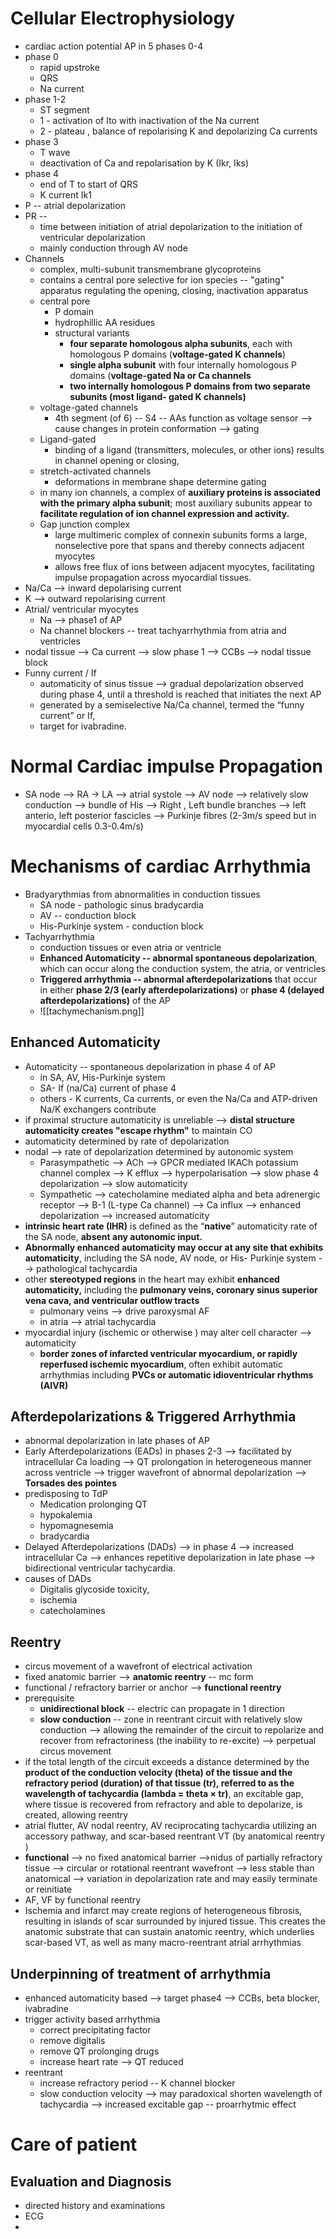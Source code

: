# Cellular Electrophysiology 
- cardiac action potential AP in 5 phases 0-4 
- phase 0 
	- rapid upstroke 
	- QRS 
	- Na current 
- phase 1-2 
	- ST segment 
	- 1 - activation of Ito with inactivation of the Na current
	- 2 - plateau , balance of repolarising K and depolarizing Ca currents 
- phase 3 
	- T wave 
	- deactivation of Ca and repolarisation by K (Ikr, Iks)
- phase 4 
	- end of T to start of QRS 
	- K current Ik1 
- P -- atrial depolarization 
- PR -- 
	- time between initiation of atrial depolarization to the initiation of ventricular depolarization
	- mainly conduction through AV node 
- Channels 
	- complex, multi-subunit transmembrane glycoproteins 
	- contains a central pore selective for ion species -- "gating" apparatus regulating the opening, closing, inactivation apparatus 
	- central pore 
		- P domain 
		- hydrophillic AA residues 
		- structural variants 
			- **four separate homologous alpha subunits**, each with homologous P domains (**voltage-gated K channels**)
			- **single alpha subunit** with four internally homologous P domains (**voltage-gated Na or Ca channels** 
			- **two internally homologous P domains from two separate subunits (most ligand- gated K channels)** 
	- voltage-gated channels 
		- 4th segment (of 6) -- S4 -- AAs function as voltage sensor --> cause changes in protein conformation --> gating 
	- Ligand-gated 
		- binding of a ligand (transmitters, molecules, or other ions) results in channel opening or closing, 
	- stretch-activated channels
		- deformations in membrane shape determine gating 
	- in many ion channels, a complex of **auxiliary proteins is associated with the primary alpha subunit**; most auxiliary subunits appear to **facilitate regulation of ion channel expression and activity.** 
	- Gap junction complex 
		- large multimeric complex of connexin subunits forms a large, nonselective pore that spans and thereby connects adjacent myocytes 
		- allows free flux of ions between adjacent myocytes, facilitating impulse propagation across myocardial tissues. 
- Na/Ca --> inward depolarising current 
- K --> outward repolarising current 
- Atrial/ ventricular myocytes 
	- Na --> phase1 of AP 
	- Na channel blockers -- treat tachyarrhythmia from atria and ventricles 
- nodal tissue --> Ca current --> slow phase 1 --> CCBs --> nodal tissue block 
- Funny current / If 
	- automaticity of sinus tissue --> gradual depolarization observed during phase 4, until a threshold is reached that initiates the next AP 
	- generated by a semiselective Na/Ca channel, termed the “funny current” or If, 
	- target for ivabradine.
# Normal Cardiac impulse Propagation 
- SA node --> RA -> LA --> atrial systole --> AV node --> relatively slow conduction --> bundle of His --> Right , Left bundle branches --> left anterio, left posterior fascicles --> Purkinje fibres (2-3m/s speed but in myocardial cells 0.3-0.4m/s)
# Mechanisms of cardiac Arrhythmia 
- Bradyarythmias from abnormalities in conduction tissues 
	- SA node - pathologic sinus bradycardia 
	- AV -- conduction block 
	- His-Purkinje system - conduction block 
- Tachyarrhythmia 
	- conduction tissues or even atria or ventricle 
	- **Enhanced Automaticity -- abnormal spontaneous depolarization**, which can occur along the conduction system, the atria, or ventricles
	- **Triggered arrhythmia -- abnormal afterdepolarizations** that occur in either **phase 2/3 (early afterdepolarizations)** or **phase 4 (delayed afterdepolarizations)** of the AP
	- ![[tachymechanism.png]]
## Enhanced Automaticity 
- Automaticity -- spontaneous depolarization in phase 4 of AP 
	- in SA, AV, His-Purkinje system 
	- SA- If (na/Ca) current of phase 4
	- others - K currents, Ca currents, or even the Na/Ca and ATP-driven Na/K exchangers contribute
- if proximal structure automaticity is unreliable --> **distal structure automaticity creates "escape rhythm"** to maintain CO 
- automaticity determined by rate of depolarization 
- nodal --> rate of depolarization determined by autonomic system 
	- Parasympathetic --> ACh --> GPCR mediated IKACh potassium channel complex --> K efflux --> hyperpolarisation --> slow phase 4 depolarization --> slow automaticity 
	- Sympathetic --> catecholamine mediated alpha and beta adrenergic receptor --> B-1 (L-type Ca channel) --> Ca influx --> enhanced depolarization --> increased automaticity 
- **intrinsic heart rate (IHR)** is defined as the “**native**” automaticity rate of the SA node, **absent any autonomic input.** 
- **Abnormally enhanced automaticity may occur at any site that exhibits automaticity**, including the SA node, AV node, or His- Purkinje system --> pathological tachycardia 
- other **stereotyped regions** in the heart may exhibit **enhanced automaticity,** including the **pulmonary veins, coronary sinus superior vena cava, and ventricular outflow tracts** 
	- pulmonary veins --> drive paroxysmal AF 
	- in atria --> atrial tachycardia 
- myocardial injury (ischemic or otherwise ) may alter cell character --> automaticity 
	- **border zones of infarcted ventricular myocardium, or rapidly reperfused ischemic myocardium**, often exhibit automatic arrhythmias including **PVCs or automatic idioventricular rhythms (AIVR)**
## Afterdepolarizations & Triggered Arrhythmia 
- abnormal depolarization in late phases of AP 
- Early Afterdepolarizations (EADs) in phases 2-3 --> facilitated by intracellular Ca loading --> QT prolongation in heterogeneous manner across ventricle --> trigger wavefront of abnormal depolarization --> **Torsades des pointes** 
- predisposing to TdP 
	- Medication prolonging QT 
	- hypokalemia 
	- hypomagnesemia 
	- bradycardia 
- Delayed Afterdepolarizations (DADs) --> in phase 4 --> increased intracellular Ca --> enhances repetitive depolarization in late phase --> bidirectional ventricular tachycardia. 
- causes of DADs 
	- Digitalis glycoside toxicity, 
	- ischemia 
	- catecholamines 
## Reentry 
- circus movement of a wavefront of electrical activation 
- fixed anatomic barrier --> **anatomic reentry** -- mc form 
- functional / refractory barrier or anchor --> **functional reentry**  
- prerequisite 
	- **unidirectional block** -- electric can propagate in 1 direction 
	- **slow conduction** -- zone in reentrant circuit with relatively slow conduction --> allowing the remainder of the circuit to repolarize and recover from refractoriness (the inability to re-excite) --> perpetual circus movement 
- if the total length of the circuit exceeds a distance determined by the **product of the conduction velocity (theta) of the tissue and the refractory period (duration) of that tissue (tr), referred to as the wavelength of tachycardia (lambda = theta × tr)**, an excitable gap, where tissue is recovered from refractory and able to depolarize, is created, allowing reentry 
- atrial flutter, AV nodal reentry, AV reciprocating tachycardia utilizing an accessory pathway, and scar-based reentrant VT (by anatomical reentry )
- **functional** --> no fixed anatomical barrier -->nidus of partially refractory tissue --> circular or rotational reentrant wavefront --> less stable than anatomical --> variation in depolarization rate and may easily terminate or reinitiate 
- AF, VF by functional reentry 
- Ischemia and infarct may create regions of heterogeneous fibrosis, resulting in islands of scar surrounded by injured tissue. This creates the anatomic substrate that can sustain anatomic reentry, which underlies scar-based VT, as well as many macro-reentrant atrial arrhythmias 
## Underpinning of treatment of arrhythmia 
- enhanced automaticity based --> target phase4 --> CCBs, beta blocker, ivabradine 
- trigger activity based arrhythmia 
	- correct precipitating factor 
	- remove digitalis 
	- remove QT prolonging drugs 
	- increase heart rate --> QT reduced 
- reentrant 
	- increase refractory period -- K channel blocker 
	- slow conduction velocity --> may paradoxical shorten wavelength of tachycardia --> increased excitable gap -- proarrhytmic effect 
# Care of patient 
## Evaluation and Diagnosis 
- directed history and examinations 
- ECG 
- 